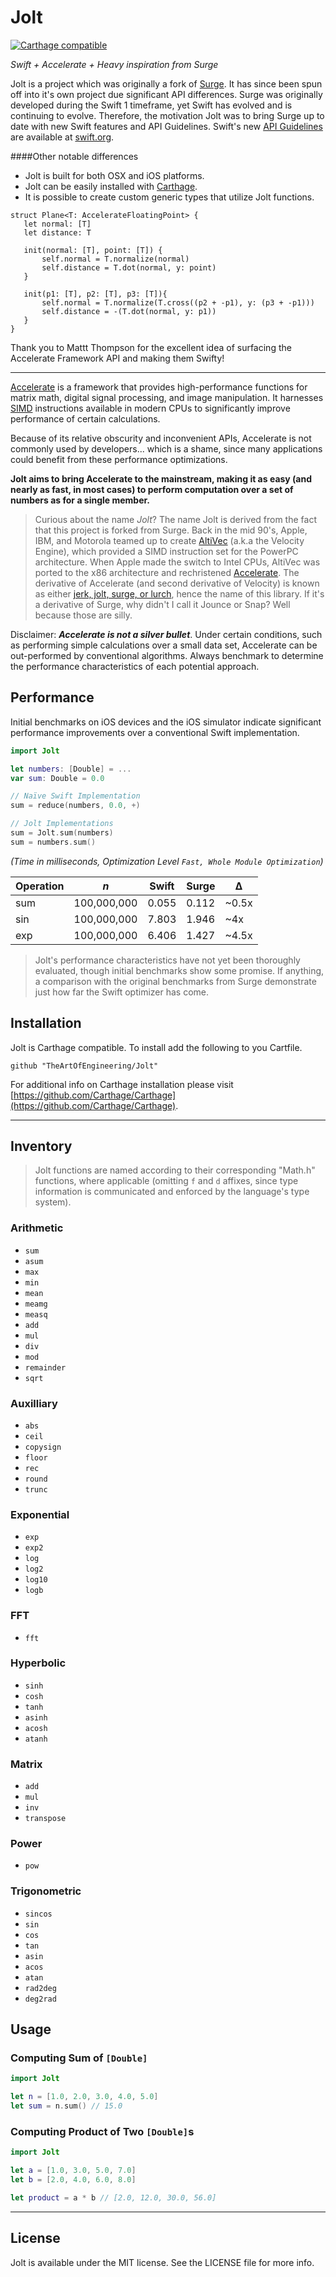 # Jolt
[![Carthage compatible](https://img.shields.io/badge/Carthage-compatible-4BC51D.svg?style=flat)](https://github.com/Carthage/Carthage)

*Swift + Accelerate + Heavy inspiration from Surge*

Jolt is a project which was originally a fork of [Surge](https://github.com/mattt/Surge). It has since been spun off into it's own project due significant API differences. Surge was originally developed during the Swift 1 timeframe, yet Swift has evolved and is continuing to evolve. Therefore, the motivation Jolt was to bring Surge up to date with new Swift features and API Guidelines. Swift's new [API Guidelines](https://swift.org/documentation/api-design-guidelines/) are available at [swift.org](https://www.swift.org).

####Other notable differences

- Jolt is built for both OSX and iOS platforms. 
- Jolt can be easily installed with [Carthage](https://github.com/Carthage/Carthage).
- It is possible to create custom generic types that utilize Jolt functions.
```
struct Plane<T: AccelerateFloatingPoint> {
   let normal: [T]
   let distance: T
   
   init(normal: [T], point: [T]) {
       self.normal = T.normalize(normal)
       self.distance = T.dot(normal, y: point)
   }
   
   init(p1: [T], p2: [T], p3: [T]){
       self.normal = T.normalize(T.cross((p2 + -p1), y: (p3 + -p1)))
       self.distance = -(T.dot(normal, y: p1))
   }
}
```

Thank you to Mattt Thompson for the excellent idea of surfacing the Accelerate Framework API and making them Swifty!

---

[Accelerate](https://developer.apple.com/library/mac/documentation/Accelerate/Reference/AccelerateFWRef/_index.html) is a framework that provides high-performance functions for matrix math, digital signal processing, and image manipulation. It harnesses [SIMD](http://en.wikipedia.org/wiki/SIMD) instructions available in modern CPUs to significantly improve performance of certain calculations.

Because of its relative obscurity and inconvenient APIs, Accelerate is not commonly used by developers... which is a shame, since many applications could benefit from these performance optimizations.

**Jolt aims to bring Accelerate to the mainstream, making it as easy (and nearly as fast, in most cases) to perform computation over a set of numbers as for a single member.**

> Curious about the name _Jolt_? 
The name Jolt is derived from the fact that this project is forked from Surge. 
Back in the mid 90's, Apple, IBM, and Motorola teamed up to create [AltiVec](http://en.wikipedia.org/wiki/AltiVec) (a.k.a the Velocity Engine), which provided a SIMD instruction set for the PowerPC architecture. When Apple made the switch to Intel CPUs, AltiVec was ported to the x86 architecture and rechristened [Accelerate](https://developer.apple.com/library/mac/documentation/Accelerate/Reference/AccelerateFWRef/_index.html). The derivative of Accelerate (and second derivative of Velocity) is known as either [jerk, jolt, surge, or lurch](http://en.wikipedia.org/wiki/Jerk_%28physics%29), hence the name of this library.
> If it's a derivative of Surge, why didn't I call it Jounce or Snap?
Well because those are silly.

Disclaimer: **_Accelerate is not a silver bullet_**. Under certain conditions, such as performing simple calculations over a small data set, Accelerate can be out-performed by conventional algorithms. Always benchmark to determine the performance characteristics of each potential approach.


## Performance

Initial benchmarks on iOS devices and the iOS simulator indicate significant performance improvements over a conventional Swift implementation.

```swift
import Jolt

let numbers: [Double] = ...
var sum: Double = 0.0

// Naïve Swift Implementation
sum = reduce(numbers, 0.0, +)

// Jolt Implementations
sum = Jolt.sum(numbers)
sum = numbers.sum()
```

_(Time in milliseconds, Optimization Level `Fast, Whole Module Optimization`)_

| Operation |     _n_     |   Swift    |   Surge    |     Δ     |
|-----------|-------------|------------|------------|-----------|
|    sum    | 100,000,000 | 0.055      | 0.112      | ~0.5x     |
|    sin    | 100,000,000 | 7.803      | 1.946      | ~4x       |
|    exp    | 100,000,000 | 6.406      | 1.427      | ~4.5x     |

> Jolt's performance characteristics have not yet been thoroughly evaluated, though initial benchmarks show some promise. If anything, a comparison with the original benchmarks from Surge demonstrate just how far the Swift optimizer has come.

## Installation

Jolt is Carthage compatible. To install add the following to you Cartfile.
```
github "TheArtOfEngineering/Jolt" 
```
For additional info on Carthage installation please visit [https://github.com/Carthage/Carthage](https://github.com/Carthage/Carthage).

---

## Inventory

> Jolt functions are named according to their corresponding "Math.h" functions, where applicable (omitting `f` and `d` affixes, since type information is communicated and enforced by the language's type system).

### Arithmetic

- `sum`
- `asum`
- `max`
- `min`
- `mean`
- `meamg`
- `measq`
- `add`
- `mul`
- `div`
- `mod`
- `remainder`
- `sqrt`

### Auxilliary

- `abs`
- `ceil`
- `copysign`
- `floor`
- `rec`
- `round`
- `trunc`

### Exponential

- `exp`
- `exp2`
- `log`
- `log2`
- `log10`
- `logb`

### FFT

- `fft`

### Hyperbolic

- `sinh`
- `cosh`
- `tanh`
- `asinh`
- `acosh`
- `atanh`

### Matrix

- `add`
- `mul`
- `inv`
- `transpose`

### Power

- `pow`

### Trigonometric

- `sincos`
- `sin`
- `cos`
- `tan`
- `asin`
- `acos`
- `atan`
- `rad2deg`
- `deg2rad`

## Usage

### Computing Sum of `[Double]`

```swift
import Jolt

let n = [1.0, 2.0, 3.0, 4.0, 5.0]
let sum = n.sum() // 15.0
```

### Computing Product of Two `[Double]`s

```swift
import Jolt

let a = [1.0, 3.0, 5.0, 7.0]
let b = [2.0, 4.0, 6.0, 8.0]

let product = a * b // [2.0, 12.0, 30.0, 56.0]
```

---

## License

Jolt is available under the MIT license. See the LICENSE file for more info.
